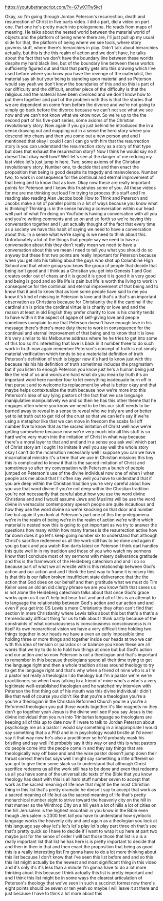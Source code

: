 https://youtubetranscript.com/?v=G7wX1Tw5kcI

 Okay, so I'm going through Jordan Peterson's resurrection, death and resurrection of Christ in five parts video. I did a part, did a video on part one. Part one he's pretty much into prolegomena. He reads from maps of meaning. He talks about the nested world between the material world of objects and the platform of being where there are, I'll just pull up my usual slide for that, the platform of being where we see tools, where story governs stuff, where there's hierarchies in play. Didn't talk about hierarchies actually, but this is the this realm of action and we don't have, he talks about the fact that we don't have the boundary line between these worlds despite my hard black line, but of the boundary line between these worlds sufficiently figured out and that that partly gets into this drawing which I've used before where you know you have the revenge of the materialist, the material say ah but your being is standing upon material and so Peterson would say yeah we don't know the boundaries of this and so this is part of our difficulty and the difficult, another piece of the difficulty is that the religious and the material have been divorced and we don't know how to put them together and part of the problem with this is that the stories that we are dependent on come from before the divorce and we're not going to simply go back before the divorce because we can't not see what we see now and we can't not know what we know now. So we're up to the the second part of his five-part series, some axioms of the Christian revolutionary story. Now again if you go just behind he introduced the in a sense drawing out and mapping out in a sense the hero story where you descend into chaos and then you come out a new person and and I mentioned that okay I could I can I can go with him that the resurrection story is you can understand the resurrection story as a story of that type but does that exhaust the resurrection story? Now I think he would say no it doesn't but okay well how? Well let's see at the danger of me redoing my last video let's just jump in here. Two, some axioms of the Christian revolutionary story. Number one, to decide that and then enact the proposition that being is good despite its tragedy and malevolence. Number two, to work in consequence for the continual and eternal improvement of that being and to know that as love. Okay now these are really important points for Peterson and I know this frustrates some of you. All these videos for me are me thinking out loud I'm trying to process this stuff and I'm reading also reading Alan Jacobs book How to Think and Peterson and Jacobs make a lot of parallel points in a lot of ways because you know what is thinking? Thinking is in the sense having a conversation within our head well part of what I'm doing on YouTube is having a conversation with all you and you're writing comments and so on and so forth so we're having this conversation together and I just actually thought of the fact that every time as a society we have this habit of saying we need to have a conversation about this. In a sense what we're saying is we need to think about this. Unfortunately a lot of the things that people say we need to have a conversation about this they don't really mean we need to have a conversation about this we mean I need to tell you what you should do so anyway but these first two points are really important for Peterson because when you get into his talking about the guys who shot up Columbine High School and that whole group you know the group of people that decide that being isn't good and I think as a Christian you get into Genesis 1 and God creates order out of chaos and it is good it is good it is good it is very good and being is good and so life life is pain but life is worth the living to work in consequence for the continual and eternal improvement of that being and to know that it and to know that as love some people have said to me you know it's kind of missing in Peterson is love and that's a that's an important observation as Christians because for Christianity the if the cardinal if the cardinal sin is pride the cardinal virtue is is charity or love and and the reason at least in old English they prefer charity to love is his charity tends to have within it the aspect of agape of self-giving love and people sometimes complain to me that Peterson doesn't have enough love in his message there's there's more duty there to work in consequence for the continual and eternal improvement of that being and to know that it is love it's very similar to his Melbourne address where he he tries to get into some of this too so it's interesting that love is back in it number three to do such work in truth now again remember Peterson's concept of truth is not simply material verification which tends to be a materialist definition of truth Peterson's definition of truth is bigger now it's hard to know just with this because his his his definition of truth sometimes includes the pragmatism but if you listen to enough Peterson you know just he's a human being just like the rest of us and words are hard what do you mean by truth it's an important word here number four to let everything inadequate burn off in that pursuit and to welcome its replacement by what is better okay and that maybe helps contextualize the truth because now we're more into this Peterson's idea of say lying pastors of the fact that we use language manipulative manipulatively we and so then he has this other theme that he engages often where you know we need to be this our stuff needs to be burned away to reveal in a sense to reveal who we truly are and or better yet to let truth out to get rid of the crust so that we can let's say if we're using a metaphor like that we can move in freedom the scabs fall off number five to know that as the sacred imitation of Christ well now we're getting somewhere because now we're very much into all this stuff is so hard we're very much into the imitation of Christ in what way because there's a moral layer to that and and and in a sense you ask well which part of Christ story art I ought I to imitate it well you say well the whole story okay I can't do the incarnation necessarily well I suppose you can we have incarnational ministry it's a term that we use in Christian missions this boy this is complicated to know it that is the sacred imitation of Christ and sometimes so after my conversation with Peterson a bunch of people jumped on Peterson's use of the divine individual now one of when I when people ask me about that I'll often say well you have to understand that if you are deep within the Christian tradition you're very careful about how you use that word divine if you're not deep within the Christian tradition you're not necessarily that careful about how you use the word divine Christians and and I would assume Jews and Muslims will be use the word divine in vernacular contemporary speech people are quite incautious and how they use the word divine so we're knocking on that door and number five but again if you look at Peterson's part one of this the prolegomena we're in the realm of being we're in the realm of action we're within which material is nested now this is going to get important as we try to answer the questions how many within how many frames is the resurrection active how far down does it go let's keep going number six to understand that although Christ's sacrifice redeemed us all the work still has to be done and again if you go back and you watch Ron darts latest on Peterson I think dart handles this quite well in in my tradition and those of you who watch my sermons know that I conclude most of my sermons with misery deliverance gratitude and this is the framework of the Heideberg catechism and and I do so because part of what we all wrestle with is this relationship between God's action and our action and and I think the best way to frame it is misery this is that this is our fallen broken insufficient state deliverance that the the action that God does on our behalf and then gratitude what we must do Tim Keller uses an old an old clergy phrase we are you know faith that saves us is not alone the Heideberg catechism talks about that once God's grace works upon us it can't help but bear fruit and and all of this is an attempt to to language the relationship between God's action and our action and and even if you get into CS Lewis's mere Christianity they often can't find that section in mere Christianity where Lewis talks about this but that's a that's a tremendously difficult thing for us to talk about I think partly because of the constraints of what consciousness is consciousness consciousness is in itself its own monarchical vision we have a very difficult time holding two things together in our heads we have a even an early impossible time holding three or more things and together inside our heads at two we can with this idea of tension or paradox or or balance you know these are all words that we try to do to to hold two things at once but but God's action and our action and so now Peterson is not a theologian and that's important to remember in this because theologians spend all their time trying to get the language right and then a whole tradition arises around theology to try to get the language right and that's why when a friend of mine who is a I'm a pastor not really a theologian I do theology but I'm a pastor we're we're practitioners so when I was talking to a friend of mine who's a who's a very legitimate well-established theologian and he watched my interview with Peterson the first thing out of his mouth was this divine individual I didn't like that well of course you didn't like that you're a theologian you're a you're a theologian in the Christian Reformed Church you're a you're a Reformed theologian you put those words together it's like magnets no they don't go together yeah Jesus is the divine well see if you say Jesus is the divine individual then you run into Trinitarian language so theologians are keeping all of this up to date now if I were to talk to Jordan Peterson about psychology me as a pastor I would say something in a inappropriate I would say something that a a PhD and in in psychology would bristle at I'd never say it that way now he's also a practitioner so he'd probably mask his bristling and say well I'd probably say it this way or and this is what pastors do people come into the people come in and they say things that are theologically way off base and and the wise pastor doesn't jump down their throat correct them but says well I might say something a little different so you got to give them some slack so to understand that although Christ sacrifice redeems us all the work still has to be done and even that redeems us all you have some of the universalistic texts of the Bible that you know theology has dealt with this is all hard stuff number seven to accept that work as the sacred meaning of life now that might be the most Christian thing in this list that's pretty dramatic he doesn't say to accept that work as a sacred meaning of life but as the sacred meaning of life that's pretty monarchical number eight to strive toward the heavenly city on the hill in that manner so the Winthrop City on a hill yeah a lot of hills a lot of cities on the hill Jerusalem is the highest mountain in you know in the Bible even though Jerusalem is 2300 feet tall you have to understand how symbolic language works the heavenly city and and again as a theologian you look at this language say okay let's let's let's play let's play part three oh that's see that's pretty quick so I have to decide if I want to wrap it up here at part two maybe just for the sense of order I will but those those that list is a is a really important list that list he has here is is pretty important to decide that and then in then in that and then enact the proposition that being as good this is a really interesting list I'm gonna have to do a lot more thinking about this list because I don't know that I've seen this list before and and so this this list might actually be the newest and most significant thing in this video and it's only it's it's less than a minute I'm gonna have to do a lot more thinking about this because I think actually this list is pretty important and and I think this list might be in some ways the clearest articulation of Peterson's theology that we've seen in such a succinct format now there's eight points should be seven or ten yeah so maybe I will leave it at there and just because I have to think a lot more about this